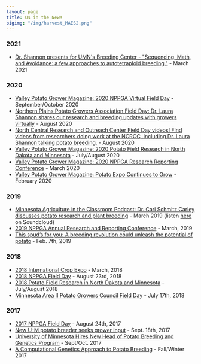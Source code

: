 ```yaml
---
layout: page
title: Us in the News
bigimg: "/img/harvest_MAES2.png"
---
```

### 2021
* [Dr. Shannon presents for UMN's Breeding Center - "Sequencing, Math, and Avoidance: a few approaches to autotetraploid breeding."](https://www.youtube.com/watch?v=w0QL5titNv4) - March 2021


### 2020
* [Valley Potato Grower Magazine: 2020 NPPGA Virtual Field Day](http://www.valleypotatogrower.com/flipbookSeptOct2020mag/flipbook/?page=24) - September/October 2020
* [Northern Plains Potato Growers Association Field Day: Dr. Laura Shannon shares our research and breeding updates with growers virtually](https://www.youtube.com/watch?v=Fo00-M83g3Q&list=PLnn8HanJ32l48FRx8JYWKRmvQwTes3bFx&index=6&t=0s) - August 2020
* [North Central Research and Outreach Center Field Day videos! Find videos from researchers doing work at the NCROC, including Dr. Laura Shannon talking potato breeding.](https://ncroc.cfans.umn.edu/news-events/virtual-visitors-day) - August 2020
* [Valley Potato Grower Magazine: 2020 Potato Field Research in North Dakota and Minnesota](http://www.valleypotatogrower.com/flipbookJulyAug2020mag/flipbook/?page=18) - July/August 2020
* [Valley Potato Grower Magazine: 2020 NPPGA Research Reporting Conference](http://www.valleypotatogrower.com/flipbookMarch2020mag/flipbook/?page=20) - March 2020
* [Valley Potato Grower Magazine: Potato Expo Continues to Grow](http://www.valleypotatogrower.com/flipbookFeb2020mag/flipbook/?page=2) - February 2020


### 2019
* [Minnesota Agriculture in the Classroom Podcast: Dr. Cari Schmitz Carley discusses potato research and plant breeding](https://minnesota.agclassroom.org/educator/podcast.cfm) - March 2019
    (listen [here](https://soundcloud.com/user-387867245/maitc-march-final]) on Soundcloud)
* [2019 NPPGA Annual Research and Reporting Conference](http://www.valleypotatogrower.com/flipbookMarch2019mag/flipbook/?page=22) - March, 2019
* [This spud’s for you: A breeding revolution could unleash the potential of potato](https://www.sciencemag.org/news/2019/02/spud-s-you-breeding-revolution-could-unleash-potential-potato?r3f_986=https%3A//www.google.com/) - Feb. 7th, 2019


### 2018
* [2018 International Crop Expo](http://www.valleypotatogrower.com/flipbookMarch2018mag/flipbook/?page=10) - March, 2018
* [2018 NPPGA Field Day](http://www.valleypotatogrower.com/flipbookSeptoct2018mag/flipbook/?page=20) - August 23rd, 2018
* [2018 Potato Field Research in North Dakota and Minnesota](http://www.valleypotatogrower.com/flipbookJulyAugust2018Mag/flipbook/?page=10) - July/August 2018
* [Minnesota Area II Potato Growers Council Field Day](http://www.valleypotatogrower.com/flipbookSeptoct2018mag/flipbook/?page=26) - July 17th, 2018

### 2017
* [2017 NPPGA Field Day](http://www.valleypotatogrower.com/flipbookSeptOct2017Mag/flipbook/?page=18) - August 24th, 2017
* [New U-M potato breeder seeks grower input](https://www.farmprogress.com/crops/new-u-m-potato-breeder-seeks-grower-input) - Sept. 18th, 2017
* [University of Minnesota Hires New Head of Potato Breeding and Genetics Program](http://www.valleypotatogrower.com/flipbookSeptOct2017Mag/flipbook/?page=26) - Sept/Oct. 2017
* [A Computational Genetics Approach to Potato Breeding](https://horticulture.umn.edu/sites/horticulture.umn.edu/files/alumninewsletter-fall2017.pdf) - Fall/Winter 2017